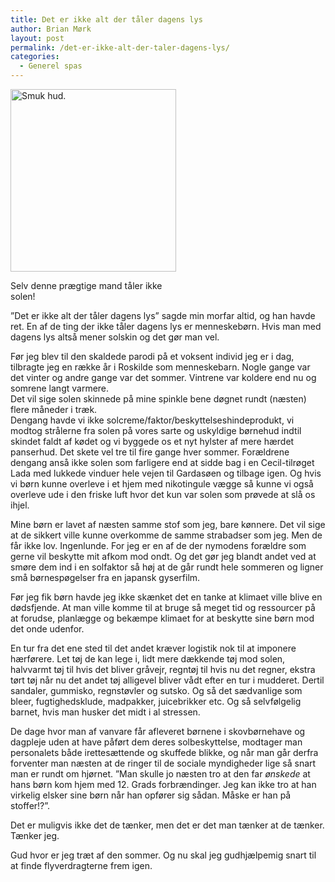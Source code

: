```yaml
---
title: Det er ikke alt der tåler dagens lys
author: Brian Mørk
layout: post
permalink: /det-er-ikke-alt-der-taler-dagens-lys/
categories:
  - Generel spas
---
```

<div id="attachment_591" class="wp-caption alignleft" style="width: 275px">
  <a href="http://www.abekat.net/images/sunburn.jpg"><img class="size-full wp-image-591" title="Sunburn" src="http://www.abekat.net/images/sunburn.jpg" alt="Smuk hud." width="265" height="292" /></a><p class="wp-caption-text">
    Selv denne prægtige mand tåler ikke solen!
  </p>
</div>

”Det er ikke alt der tåler dagens lys” sagde min morfar altid, og han havde ret. En af de ting der ikke tåler dagens lys er menneskebørn. Hvis man med dagens lys altså mener solskin og det gør man vel.

Før jeg blev til den skaldede parodi på et voksent individ jeg er i dag, tilbragte jeg en række år i Roskilde som menneskebarn. Nogle gange var det vinter og andre gange var det sommer. Vintrene var koldere end nu og somrene langt varmere.  
Det vil sige solen skinnede på mine spinkle bene døgnet rundt (næsten) flere måneder i træk.  
Dengang havde vi ikke solcreme/faktor/beskyttelseshindeprodukt, vi modtog strålerne fra solen på vores sarte og uskyldige børnehud indtil skindet faldt af kødet og vi byggede os et nyt hylster af mere hærdet panserhud. Det skete vel tre til fire gange hver sommer. Forældrene dengang anså ikke solen som farligere end at sidde bag i en Cecil-tilrøget Lada med lukkede vinduer hele vejen til Gardasøen og tilbage igen. Og hvis vi børn kunne overleve i et hjem med nikotingule vægge så kunne vi også overleve ude i den friske luft hvor det kun var solen som prøvede at slå os ihjel.<!--more-->

Mine børn er lavet af næsten samme stof som jeg, bare kønnere. Det vil sige at de sikkert ville kunne overkomme de samme strabadser som jeg. Men de får ikke lov. Ingenlunde. For jeg er en af de der nymodens forældre som gerne vil beskytte mit afkom mod ondt. Og det gør jeg blandt andet ved at smøre dem ind i en solfaktor så høj at de går rundt hele sommeren og ligner små børnespøgelser fra en japansk gyserfilm.

Før jeg fik børn havde jeg ikke skænket det en tanke at klimaet ville blive en dødsfjende. At man ville komme til at bruge så meget tid og ressourcer på at forudse, planlægge og bekæmpe klimaet for at beskytte sine børn mod det onde udenfor.

En tur fra det ene sted til det andet kræver logistik nok til at imponere hærførere. Let tøj de kan lege i, lidt mere dækkende tøj mod solen, halvvarmt tøj til hvis det bliver gråvejr, regntøj til hvis nu det regner, ekstra tørt tøj når nu det andet tøj alligevel bliver vådt efter en tur i mudderet. Dertil sandaler, gummisko, regnstøvler og sutsko. Og så det sædvanlige som bleer, fugtighedsklude, madpakker, juicebrikker etc. Og så selvfølgelig barnet, hvis man husker det midt i al stressen.

De dage hvor man af vanvare får afleveret børnene i skovbørnehave og dagpleje uden at have påført dem deres solbeskyttelse, modtager man personalets både irettesættende og skuffede blikke, og når man går derfra forventer man næsten at de ringer til de sociale myndigheder lige så snart man er rundt om hjørnet. ”Man skulle jo næsten tro at den far *ønskede* at hans børn kom hjem med 12. Grads forbrændinger. Jeg kan ikke tro at han virkelig elsker sine børn når han opfører sig sådan. Måske er han på stoffer!?”.

Det er muligvis ikke det de tænker, men det er det man tænker at de tænker. Tænker jeg.

Gud hvor er jeg træt af den sommer. Og nu skal jeg gudhjælpemig snart til at finde flyverdragterne frem igen.